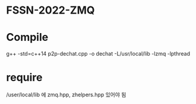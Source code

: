 # FSSN-2022-ZMQ

# Compile
g++ -std=c++14 p2p-dechat.cpp -o dechat -L/usr/local/lib -lzmq -lpthread

# require
/user/local/lib 에 zmq.hpp, zhelpers.hpp 있어야 됨

